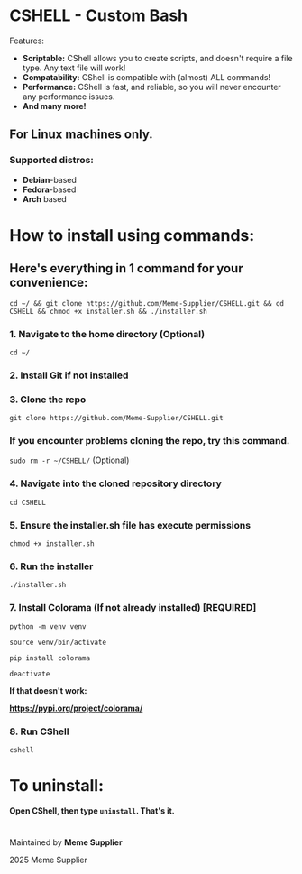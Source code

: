 # CSHELL - Custom Bash

Features:

- **Scriptable:** CShell allows you to create scripts, and doesn't require a file type. Any text file will work!
- **Compatability:** CShell is compatible with (almost) ALL commands!
- **Performance:** CShell is fast, and reliable, so you will never encounter any performance issues.
- **And many more!**

## For **Linux** machines only.
### Supported distros:
- **Debian**-based
- **Fedora**-based
- **Arch** based

#
# How to install using commands:

## Here's everything in 1 command for your convenience:
`cd ~/ && git clone https://github.com/Meme-Supplier/CSHELL.git && cd CSHELL && chmod +x installer.sh && ./installer.sh`

### 1. Navigate to the home directory **(Optional)**
`cd ~/`

### 2. Install Git if not installed

### 3. Clone the repo

`git clone https://github.com/Meme-Supplier/CSHELL.git`

### If you encounter problems cloning the repo, try this command.

`sudo rm -r ~/CSHELL/` (Optional)

### 4. Navigate into the cloned repository directory
`cd CSHELL`

### 5. Ensure the installer.sh file has execute permissions
`chmod +x installer.sh`

### 6. Run the installer
`./installer.sh`

### 7. Install Colorama (If not already installed) [REQUIRED]
`python -m venv venv`

`source venv/bin/activate`

`pip install colorama`

`deactivate`

**If that doesn't work:**

**https://pypi.org/project/colorama/**

### 8. Run CShell
`cshell`

#
# To uninstall:
**Open CShell, then type `uninstall`. That's it.**

#
Maintained by **Meme Supplier**

2025 Meme Supplier
